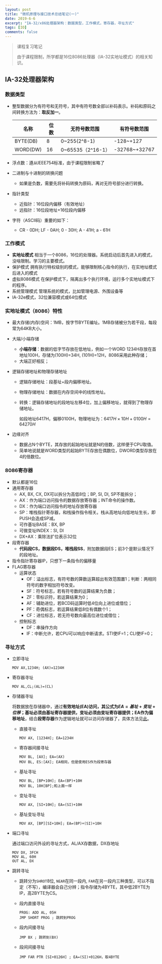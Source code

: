 ```yaml
---
layout: post
title: "微机原理与接口技术总结笔记(一)"
date: 2019-6-6
excerpt: "IA-32/x86处理器架构：数据类型，工作模式，寄存器，寻址方式"
tags: [IO]
comments: false
---
```


>  课程复习笔记
>
> 由于课程限制，所学都是16位8086处理器（IA-32实地址模式）的相关知识。

## IA-32处理器架构

### 数据类型

- 整型数据分为有符号和无符号，其中有符号数全部以补码表示。补码和原码之间转换方法为：**取反加一**。

  | 名称     | 位数 | 无符号数范围      | 有符号数范围  |
  | -------- | ---- | ----------------- | ------------- |
  | BYTE(DB) | 8    | 0~255(2^8-1)      | -128~+127     |
  | WORD(DW) | 16   | 0~65535（2^16-1） | -32768~+32767 |

- 浮点数：遵从IEEE754标准，由于课程限制省略了

- 二进制与十进制的转换问题

  - 如果是负数，需要先将补码转换为原码，再对无符号部分进行转换。

- 指针类型

  - 近指针：16位段内偏移（有效地址）
  - 远指针：16位段地址+16位段内偏移

- 字符（ASCII码）重要的如下：

  - CR - 0DH; LF - 0AH; 0 - 30H; A - 41H; a - 61H

### 工作模式

- **实地址模式** 相当于一个8086，16位的处理器。系统启动后首先进入的模式，没啥限制。学习的主要模式。
- 保护模式 拥有执行特权级别的模式，能够限制核心指令的执行，在实地址模式后进入的模式
- 虚拟8086模式 在保护模式下，隔离出多个执行环境，运行多个实地址模式下的程序。
- 系统管理模式 管理系统的模式，比如管理电源、外围设备等
- IA-32e模式，32位兼容模式或64位模式

### 实地址模式（8086）特性

- 最大存储(内存)空间：1MB，按字节BYTE编址。1MB存储被分为若干段，每段常为64KB大小。

- 大端/小端存储

  - **小端存储**：数据的低字节存放在低地址，例如一个WORD 1234H存放在首地址100H，存储为(100H)=34H, (101H)=12H，8086采用此种存储；
  - 大端正好相反；

- <span id="1">逻辑存储地址和物理存储地址</span>

  - 逻辑存储地址：段基址+段内偏移地址。

  - 物理存储地址：数据在内存空间中的线性地址。

  - 转换：逻辑存储地址的段地址左移4位，加上偏移地址，就得到了物理存储地址。

    如段地址6417H，偏移0100H，物理地址为：$6417H\times10H+0100H=64270H$

- 边缘对齐

  - 数据占N个BYTE，其存放的起始地址就是N的倍数，这样便于CPU取值。
  - 简单地说就是WORD类型的起始BYTE存放在偶数位，DWORD类型存放在4的倍数位。

### 8086寄存器

- 默认都是16位
- 通用寄存器
  - AX, BX, CX, DX可以拆分为高低8位；BP, SI, DI, SP不能拆分；
  - AX：作为端口访问指令的数据存放寄存器；INT命令的操作数。
  - DX：作为端口访问指令的地址存放寄存器
  - SP：堆栈指针寄存器，和栈操作指令相关。栈从高地址向低地址生长，即PUSH会造成SP减。
  - 可作基址BASE：BX, BP
  - 可做变址INDEX：SI, DI
  - DX+AX：乘除法扩位表示32位
- 段寄存器
  - **代码段CS，数据段DS，堆栈段SS**，附加数据段ES；前3个是默认情况下的段地址。
- 指令指针寄存器IP，只想下一条指令的偏移量
- FLAG寄存器
  - 运算状态
    - OF：溢出标志，有符号数的算数运算超出有效范围置1；判断：两相同符号的数字相加符号改变。
    - SF：符号标志，若有符号数的运算结果为负数；
    - ZF：零标识符，若运算结果为0；
    - AF：辅助进位，若BCD码运算时低4位向上进位或借位；
    - PF：奇偶标志，若运算结果低8位有偶数个1；
    - CF：进位标志，若无符号数向最高位进位或借位；
  - 控制标志
    - DF：串操作方向
    - IF：中断允许，若CPU可以响应中断请求。STI使IF=1；CLI使IF=0；

### 寻址方式

- 立即寻址

  ```assembly
  MOV AX,1234H; (AX)=1234H
  ```

- 寄存器寻址

  ```assembly
  MOV AL,CL;(AL)=(CL)
  ```

- 存储器寻址

  将数据放在存储器中，通过**有效地址(EA)**访问，其公式为$EA=基址+变址+位移$；基址必须由基址寄存器提供，变址必须由变址寄存器提供；EA作为**偏移地址**，结合**段寄存器**作为逻辑地址就可以访问存储器了，具体方法见[此](#1)。

  - 直接寻址

    ```assembly
    MOV AX, [1234H]; EA=1234H
    ```

  - 寄存器间接寻址

    ```assembly
    MOV BL, [AX]; EA=(AX)
    MOV BL, ES:[AX]; EA相同，但是使用ES作为段寄存器
    ```

  - 基址寻址

    ```assembly
    MOV BL, [BP+10H]; EA=(BP)+10H 
    MOV BL, 10H[BP];和上面一样
    ```

  - 变址寻址

    ```assembly
    MOV AX, [SI+10H]; EA=(SI)+10H
    ```

  - 基址变址寻址

    ```assembly
    MOV AX, [BP][SI+10H]; EA=(BP)+(SI)+10H
    ```

- 端口寻址

  通过端口访问外设的寻址方式，AL/AX存数据，DX存地址
  
  ```assembly
  MOV DX, 3FCH
  MOV AL, 60H
  OUT AL, DX
  ```
  
- 跳转寻址

  - 跳转分为`SHROT`8位, `NEAR`在同一段内, `FAR`在另一段内三种类型，可以不指定（不写），编译器会自己分辨；指令存储为4BYTE，其中低2BYTE为IP，高2BYTE为CS。

  - 段内直接寻址

    ```assembly
    PROG: ADD AL, 05H
    JMP SHORT PROG ; 跳转到PROG
    ```

  - 段内间接寻址

    ```assembly
    JMP BX ; 跳转到(BX)
    ```

  - 段间间接寻址

    ```assembly
    JMP FAR PTR [SI+0126H] ; EA=(SI)+0126H，取4BYTE
    ```

